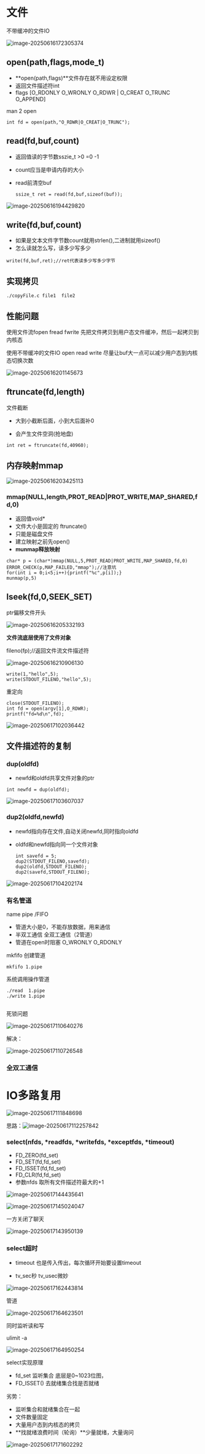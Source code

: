 # 文件

不带缓冲的文件IO

![image-20250616172305374](C:\Users\LIYUFENG\AppData\Roaming\Typora\typora-user-images\image-20250616172305374.png)

## open(path,flags,mode_t)

- **open(path,flags)**文件存在就不用设定权限
- 返回文件描述符int
- flags [O_RDONLY  O_WRONLY  O_RDWR     | O_CREAT  O_TRUNC  O_APPEND]  

man 2 open

```
int fd = open(path,"O_RDWR|O_CREAT|O_TRUNC");
```

## read(fd,buf,count)

- 返回值读的字节数sszie_t   >0  =0    -1

- count应当是申请内存的大小

- read前清空buf

  ```
  ssize_t ret = read(fd,buf,sizeof(buf));
  ```

  

![image-20250616194429820](C:\Users\LIYUFENG\AppData\Roaming\Typora\typora-user-images\image-20250616194429820.png)

## write(fd,buf,count)

- 如果是文本文件字节数count就用strlen(),二进制就用sizeof()
- 怎么读就怎么写，读多少写多少

```
write(fd,buf,ret);//ret代表读多少写多少字节
```

## 实现拷贝

```
./copyFile.c file1  file2

```



## 性能问题

使用文件流fopen fread fwrite 					先把文件拷贝到用户态文件缓冲，然后一起拷贝到内核态

使用不带缓冲的文件IO  open read write   尽量让buf大一点可以减少用户态到内核态切换次数

![image-20250616201145673](C:\Users\LIYUFENG\AppData\Roaming\Typora\typora-user-images\image-20250616201145673.png)

## ftruncate(fd,length)

文件截断

- 大到小截断后面，小到大后面补0

- 会产生文件空洞(抢地盘)

```
int ret = ftruncate(fd,40960);
```

## 内存映射mmap

![image-20250616203425113](C:\Users\LIYUFENG\AppData\Roaming\Typora\typora-user-images\image-20250616203425113.png)

### mmap(NULL,length,PROT_READ|PROT_WRITE,MAP_SHARED,fd,0)

- 返回值void*
- 文件大小是固定的 ftruncate()
- 只能是磁盘文件
- 建立映射之前先open()
- **munmap释放映射**

```
char* p = (char*)mmap(NULL,5,PROT_READ|PROT_WRITE,MAP_SHARED,fd,0)
ERROR_CHECK(p,MAP_FAILED,"mmap");//注意坑
for(int i = 0;i<5;i++){printf("%c",p[i]);}
munmap(p,5)
```

## lseek(fd,0,SEEK_SET)

ptr偏移文件开头

![image-20250616205332193](C:\Users\LIYUFENG\AppData\Roaming\Typora\typora-user-images\image-20250616205332193.png)

**文件流底层使用了文件对象**



fileno(fp);//返回文件流文件描述符

![image-20250616210906130](C:\Users\LIYUFENG\AppData\Roaming\Typora\typora-user-images\image-20250616210906130.png)

```
write(1,"hello",5);
write(STDOUT_FILENO,"hello",5);
```

重定向

```
close(STDOUT_FILENO);
int fd = open(argv[1],O_RDWR);
printf("fd=%d\n",fd);
```

![image-20250617102036442](C:\Users\LIYUFENG\AppData\Roaming\Typora\typora-user-images\image-20250617102036442.png)

## 文件描述符的复制

### dup(oldfd)

- newfd和oldfd共享文件对象的ptr

```
int newfd = dup(oldfd);
```

![image-20250617103607037](C:\Users\LIYUFENG\AppData\Roaming\Typora\typora-user-images\image-20250617103607037.png)

### dup2(oldfd,newfd)

- newfd指向存在文件,自动关闭newfd,同时指向oldfd

- oldfd和newfd指向同一个文件对象

  ```
  int savefd = 5;
  dup2(STDOUT_FILENO,savefd);
  dup2(oldfd,STDOUT_FILENO);
  dup2(savefd,STDOUT_FILENO);
  ```

  

![image-20250617104202174](C:\Users\LIYUFENG\AppData\Roaming\Typora\typora-user-images\image-20250617104202174.png)

### 有名管道

name pipe /FIFO

- 管道大小是0，不能存放数据，用来通信
- 半双工通信        全双工通信（2管道）
- 管道在open时阻塞     O_WRONLY   O_RDONLY

mkfifo 创建管道

```
mkfifo 1.pipe
```

系统调用操作管道

```
./read  1.pipe
./write 1.pipe


```

死锁问题

![image-20250617110640276](C:\Users\LIYUFENG\AppData\Roaming\Typora\typora-user-images\image-20250617110640276.png)

解决：

![image-20250617110726548](C:\Users\LIYUFENG\AppData\Roaming\Typora\typora-user-images\image-20250617110726548.png)

### 全双工通信





# IO多路复用

![image-20250617111848698](C:\Users\LIYUFENG\AppData\Roaming\Typora\typora-user-images\image-20250617111848698.png)

思路：![image-20250617112257842](C:\Users\LIYUFENG\AppData\Roaming\Typora\typora-user-images\image-20250617112257842.png)

### select(nfds, *readfds, *writefds, *exceptfds, *timeout)

- FD_ZERO(fd_set)
- FD_SET(fd,fd_set)
- FD_ISSET(fd,fd_set)
- FD_CLR(fd,fd_set)
- 参数nfds 取所有文件描述符最大的+1

![image-20250617144435641](C:\Users\LIYUFENG\AppData\Roaming\Typora\typora-user-images\image-20250617144435641.png)

![image-20250617145024047](C:\Users\LIYUFENG\AppData\Roaming\Typora\typora-user-images\image-20250617145024047.png)



一方关闭了聊天

![image-20250617143950139](C:\Users\LIYUFENG\AppData\Roaming\Typora\typora-user-images\image-20250617143950139.png)

### select超时

- timeout 也是传入传出，每次循环开始要设置timeout

- tv_sec秒  tv_usec微妙

![image-20250617162443814](C:\Users\LIYUFENG\AppData\Roaming\Typora\typora-user-images\image-20250617162443814.png)

管道

![image-20250617164623501](C:\Users\LIYUFENG\AppData\Roaming\Typora\typora-user-images\image-20250617164623501.png)

同时监听读和写

ulimit -a

![image-20250617164950254](C:\Users\LIYUFENG\AppData\Roaming\Typora\typora-user-images\image-20250617164950254.png)

select实现原理

- fd_set 监听集合 底层是0~1023位图，
- FD_ISSET() 去就绪集合找是否就绪

劣势：

- 监听集合和就绪集合在一起
- 文件数量固定
- 大量用户态到内核态的拷贝
- **找就绪浪费时间（轮询）**少量就绪，大量询问

![image-20250617171602292](C:\Users\LIYUFENG\AppData\Roaming\Typora\typora-user-images\image-20250617171602292.png)

